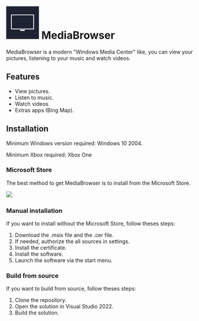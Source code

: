 # ![MediaBrowser Logo](Assets/logo.png) MediaBrowser

MediaBrowser is a modern "Windows Media Center" like, you can view your pictures, listening to your music and watch videos.

## Features
- View pictures.
- Listen to music.
- Watch videos.
- Extras apps (Bing Map).

## Installation
Minimum Windows version required: Windows 10 2004.

Minimum Xbox required: Xbox One

### Microsoft Store
The best method to get MediaBrowser is to install from the Microsoft Store.

<a href="https://apps.microsoft.com/detail/MediaBrowser/9PL4TWB5SLBQ?launch=true&mode=mini">
	<img src="https://get.microsoft.com/images/en-us%20dark.svg" width="200"/>
</a>

### Manual installation
If you want to install without the Microsoft Store, follow theses steps:
1. Download the .msix file and the .cer file.
2. If needed, authorize the all sources in settings.
3. Install the certificate.
4. Install the software.
5. Launch the software via the start menu.

### Build from source
If you want to build from source, follow theses steps:
1. Clone the repository.
2. Open the solution in Visual Studio 2022.
3. Build the solution.